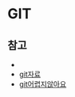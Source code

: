 GIT
====


참고
---------

- [](https://www.youtube.com/watch?v=qKoUeXymsgk)
- [git자료](https://github.com/kenu/ssag-git)
- [git어렵지않아요](http://rogerdudler.github.io/git-guide/index.ko.html)

